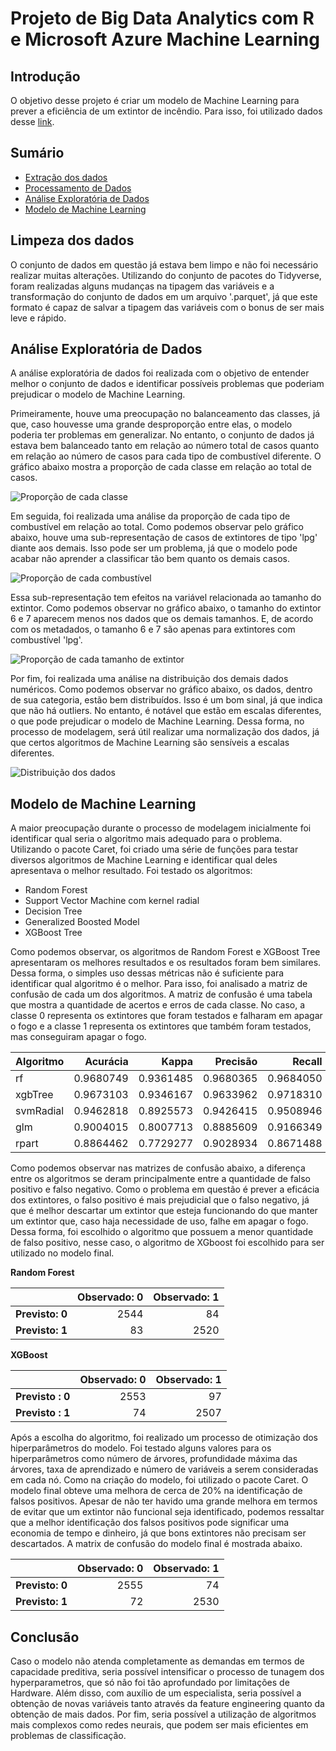 # Projeto de Big Data Analytics com R e Microsoft Azure Machine Learning

## Introdução

O objetivo desse projeto é criar um modelo de Machine Learning para prever a eficiência de um extintor de incêndio. Para isso, foi utilizado dados desse [link](https://www.muratkoklu.com/datasets/vtdhnd07.php).


## Sumário

- [Extração dos dados](./Scripts/extracao.py)
- [Processamento de Dados](./Notebook/Processamento.ipynb)
- [Análise Exploratória de Dados](./Notebook/AnaliseExploratoriaDados.ipynb)
- [Modelo de Machine Learning](./Notebook/Modelagem.ipynb)

## Limpeza dos dados

O conjunto de dados em questão já estava bem limpo e não foi necessário realizar muitas alterações. Utilizando do conjunto de pacotes do Tidyverse, foram realizadas alguns mudanças na tipagem das variáveis e a transformação do conjunto de dados em um arquivo '.parquet', já que este formato é capaz de salvar a tipagem das variáveis com o bonus de ser mais leve e rápido.

## Análise Exploratória de Dados

A análise exploratória de dados foi realizada com o objetivo de entender melhor o conjunto de dados e identificar possíveis problemas que poderiam prejudicar o modelo de Machine Learning. 

Primeiramente, houve uma preocupação no balanceamento das classes, já que, caso houvesse uma grande desproporção entre elas, o modelo poderia ter problemas em generalizar. No entanto, o conjunto de dados já estava bem balanceado tanto em relação ao número total de casos quanto em relação ao número de casos para cada tipo de combustível diferente. O gráfico abaixo mostra a proporção de cada classe em relação ao total de casos.

![Proporção de cada classe](./Imagens/status_prop.png)

Em seguida, foi realizada uma análise da proporção de cada tipo de combustível em relação ao total. Como podemos observar pelo gráfico abaixo, houve uma sub-representação de casos de extintores de tipo 'lpg' diante aos demais. Isso pode ser um problema, já que o modelo pode acabar não aprender a classificar tão bem quanto os demais casos.

![Proporção de cada combustível](./Imagens/TipoCombustivel_prop.png)

Essa sub-representação tem efeitos na variável relacionada ao tamanho do extintor. Como podemos observar no gráfico abaixo, o tamanho do extintor 6 e 7 aparecem menos nos dados que os demais tamanhos. E, de acordo com os metadados, o tamanho 6 e 7 são apenas para extintores com combustível 'lpg'.

![Proporção de cada tamanho de extintor](./Imagens/prop_tamanho.png)

Por fim, foi realizada uma análise na distribuição dos demais dados numéricos. Como podemos observar no gráfico abaixo, os dados, dentro de sua categoria, estão bem distribuídos. Isso é um bom sinal, já que indica que não há outliers. No entanto, é notável que estão em escalas diferentes, o que pode prejudicar o modelo de Machine Learning. Dessa forma, no processo de modelagem, será útil realizar uma normalização dos dados, já que certos algoritmos de Machine Learning são sensíveis a escalas diferentes.

![Distribuição dos dados](./Imagens/distribuicao_dados_numericos.png)

## Modelo de Machine Learning

A maior preocupação durante o processo de modelagem inicialmente foi identificar qual seria o algoritmo mais adequado para o problema. Utilizando o pacote Caret, foi criado uma série de funções para testar diversos algoritmos de Machine Learning e identificar qual deles apresentava o melhor resultado. Foi testado os algoritmos:

- Random Forest
- Support Vector Machine com kernel radial
- Decision Tree
- Generalized Boosted Model
- XGBoost Tree

Como podemos observar, os algoritmos de Random Forest e XGBoost Tree apresentaram os melhores resultados e os resultados foram bem similares. Dessa forma, o simples uso dessas métricas não é suficiente para identificar qual algoritmo é o melhor. Para isso, foi analisado a matriz de confusão de cada um dos algoritmos. A matriz de confusão é uma tabela que mostra a quantidade de acertos e erros de cada classe. No caso, a classe 0 representa os extintores que foram testados e falharam em apagar o fogo e a classe 1 representa os extintores que também foram testados, mas conseguiram apagar o fogo.

| Algoritmo | Acurácia | Kappa | Precisão | Recall | F1 | AUC |
|:------|---------:|------:|----------:|-------:|---:|----:|
| rf | 0.9680749 | 0.9361485 | 0.9680365 | 0.9684050 | 0.9682207 | 0.9680735 |
| xgbTree | 0.9673103 | 0.9346167 | 0.9633962 | 0.9718310 | 0.9675952 | 0.9672903 |
| svmRadial | 0.9462818 | 0.8925573 | 0.9426415 | 0.9508946 | 0.9467500 | 0.9462614 |
| glm | 0.9004015 | 0.8007713 | 0.8885609 | 0.9166349 | 0.9023796 | 0.9003298 |
| rpart | 0.8864462 | 0.7729277 | 0.9028934 | 0.8671488 | 0.8846602 | 0.8865314 |


Como podemos observar nas matrizes de confusão abaixo, a diferença entre os algoritmos se deram principalmente entre a quantidade de falso positivo e falso negativo. Como o problema em questão é prever a eficácia dos extintores, o falso positivo é mais prejudicial que o falso negativo, já que é melhor descartar um extintor que esteja funcionando do que manter um extintor que, caso haja necessidade de uso, falhe em apagar o fogo. Dessa forma, foi escolhido o algoritmo que possuem a menor quantidade de falso positivo, nesse caso, o algoritmo de XGboost foi escolhido para ser utilizado no modelo final.

**Random Forest**

| | Observado: 0 | Observado: 1 |
|:------|---------:|------:|
| **Previsto: 0** |  2544 | 84 |
| **Previsto: 1** | 83 | 2520 |

**XGBoost**

| | Observado: 0 | Observado: 1 |
|:------|---------:|------:|
| **Previsto : 0** |  2553 | 97 |
| **Previsto : 1** | 74 | 2507 |

Após a escolha do algoritmo, foi realizado um processo de otimização dos hiperparâmetros do modelo. Foi testado alguns valores para os hiperparâmetros como número de árvores, profundidade máxima das árvores, taxa de aprendizado e número de variáveis a serem consideradas em cada nó. Como na criação do modelo, foi utilizado o pacote Caret. O modelo final obteve uma melhora de cerca de 20% na identificação de falsos positivos. Apesar de não ter havido uma grande melhora em termos de evitar que um extintor não funcional seja identificado, podemos ressaltar que a melhor identificação dos falsos positivos pode significar uma economia de tempo e dinheiro, já que bons extintores não precisam ser descartados. A matrix de confusão do modelo final é mostrada abaixo.

| | Observado: 0 | Observado: 1 |
|:------|---------:|------:|
| **Previsto: 0** |  2555 | 74 |
| **Previsto: 1** | 72 | 2530 |

## Conclusão

Caso o modelo não atenda completamente as demandas em termos de capacidade preditiva, seria possível intensificar o processo de tunagem dos hyperparametros, que só não foi tão aprofundado por limitações de Hardware. Além disso, com auxílio de um especialista, seria possível a obtenção de novas variáveis tanto através da feature engineering quanto da obtenção de mais dados. Por fim, seria possível a utilização de algoritmos mais complexos como redes neurais, que podem ser mais eficientes em problemas de classificação. 
